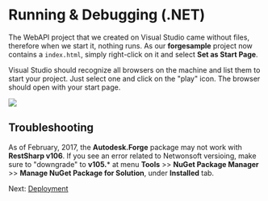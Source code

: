 # Running & Debugging (.NET)

The WebAPI project that we created on Visual Studio came without files, therefore when we start it, nothing runs. As our **forgesample** project now contains a `index.html`, simply right-click on it and select **Set as Start Page**.

Visual Studio should recognize all browsers on the machine and list them to start your project. Just select one and click on the "play" icon. The browser should open with your start page.

![](_media/net/start_debug.png) 

## Troubleshooting

As of February, 2017, the **Autodesk.Forge** package may not work with **RestSharp v106**. If you see an error related to Netwonsoft versioing, make sure to "downgrade" to **v105.*** at menu **Tools** >> **NuGet Package Manager** >> **Manage NuGet Package for Solution**, under **Installed** tab.

Next: [Deployment](deployment/)